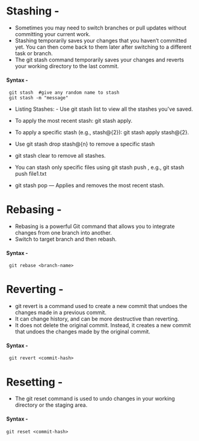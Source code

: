 # Stashing -
- Sometimes you may need to switch branches or pull updates without committing your current work.
- Stashing temporarily saves your changes that you haven’t committed yet. You can then come back to them later after switching to a different task or branch.
- The git stash command temporarily saves your changes and reverts your working directory to the last commit.

#### Syntax -
     git stash  #give any random name to stash
     git stash -m "message"

- Listing Stashes:
      - Use git stash list to view all the stashes you've saved.

- To apply the most recent stash: git stash apply.
- To apply a specific stash (e.g., stash@{2}): git stash apply stash@{2}.
- Use git stash drop stash@{n} to remove a specific stash
- git stash clear to remove all stashes.
- You can stash only specific files using git stash push <file>, e.g., git stash push file1.txt
- git stash pop — Applies and removes the most recent stash.


# Rebasing -
- Rebasing is a powerful Git command that allows you to integrate changes from one branch into another.
- Switch to target branch and then rebash.

#### Syntax -
     git rebase <branch-name>

# Reverting -
- git revert is a command used to create a new commit that undoes the changes made in a previous commit.
- It can change history, and can be more destructive than reverting.
- It does not delete the original commit. Instead, it creates a new commit that undoes the changes made by the original commit.

#### Syntax -
     git revert <commit-hash>

# Resetting -
- The git reset command is used to undo changes in your working directory or the staging area.

#### Syntax -
    git reset <commit-hash>

